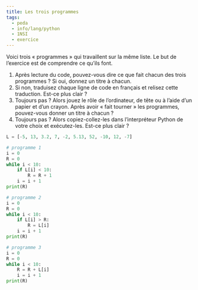 ```yaml
---
title: Les trois programmes
tags:
  - peda
  - info/lang/python
  - 1NSI
  - exercice
---
```


Voici trois « programmes » qui travaillent sur la même liste. Le but de l’exercice est de comprendre ce qu’ils font.

1. Après lecture du code, pouvez-vous dire ce que fait chacun des trois programmes ? Si oui, donnez un titre à chacun.
1. Si non, traduisez chaque ligne de code en français et relisez cette traduction. Est-ce plus clair ?
1. Toujours pas ? Alors jouez le rôle de l’ordinateur, de tête ou à l’aide d’un papier et d’un crayon. Après avoir « fait tourner » les programmes, pouvez-vous donner un titre à chacun ?
1. Toujours pas ? Alors copiez-collez-les dans l’interpréteur Python de votre choix et exécutez-les. Est-ce plus clair ?

```python
L = [-5, 13, 3.2, 7, -2, 5.13, 52, -10, 12, -7]

# programme 1
i = 0
R = 0
while i < 10:
    if L[i] < 10:
        R = R + 1
    i = i + 1
print(R)

# programme 2
i = 0
R = 0
while i < 10:
    if L[i] > R:
        R = L[i]
    i = i + 1
print(R)

# programme 3
i = 0
R = 0
while i < 10:
    R = R + L[i]
    i = i + 1
print(R)
```